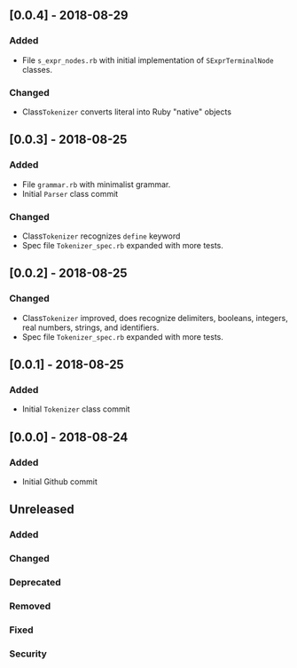 ## [0.0.4] - 2018-08-29
### Added
- File `s_expr_nodes.rb` with initial implementation of `SExprTerminalNode` classes.

### Changed
- Class`Tokenizer` converts literal into Ruby "native" objects


## [0.0.3] - 2018-08-25
### Added
- File `grammar.rb` with minimalist grammar.
- Initial `Parser` class commit

### Changed
- Class`Tokenizer` recognizes `define` keyword
- Spec file `Tokenizer_spec.rb` expanded with more tests.

## [0.0.2] - 2018-08-25
### Changed
- Class`Tokenizer` improved, does recognize delimiters, booleans, integers, real numbers, strings, and identifiers.
- Spec file `Tokenizer_spec.rb` expanded with more tests.

## [0.0.1] - 2018-08-25
### Added
- Initial `Tokenizer` class commit

## [0.0.0] - 2018-08-24
### Added
- Initial Github commit 

## Unreleased
### Added
### Changed
### Deprecated
### Removed
### Fixed
### Security

